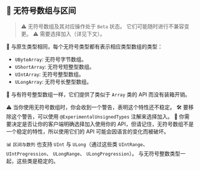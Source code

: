 ## 🔢 无符号数组与区间

> ⚠️ 无符号数组及其对应操作处于 `Beta` 状态。 它们可能随时进行不兼容变更。
> ⚠️ 需要选择加入（详见下文）。


🧩 与原生类型相同，每个无符号类型都有表示相应类型数组的类型：

* `UByteArray`: 无符号字节数组。
* `UShortArray`: 无符号短整型数组。
* `UIntArray`: 无符号整型数组。
* `ULongArray`: 无符号长整型数组。

🔄 与有符号整型数组一样，它们提供了类似于 `Array` 类的 API 而没有装箱开销。

⚠️ 当你使用无符号数组时，你会收到一个警告，表明这个特性还不稳定。
🛠️ 要移除这个警告，可以使用 `@ExperimentalUnsignedTypes` 注解来选择加入。
🤔 你需要决定是否让你的客户端明确选择加入使用你的 API，但请记住，无符号数组不是一个稳定的特性，所以使用它们的 API 可能会因语言的变化而被破坏。


📊 `区间与数列` 也支持 `UInt` 与 `ULong`（通过这些类 `UIntRange`、 `UIntProgression`、
`ULongRange`、 `ULongProgression`）。 与无符号整数类型一起，这些类是稳定的。